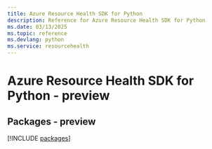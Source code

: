 ```yaml
---
title: Azure Resource Health SDK for Python
description: Reference for Azure Resource Health SDK for Python
ms.date: 03/13/2025
ms.topic: reference
ms.devlang: python
ms.service: resourcehealth
---
```

# Azure Resource Health SDK for Python - preview
## Packages - preview
[!INCLUDE [packages](resource-health-index.md)]